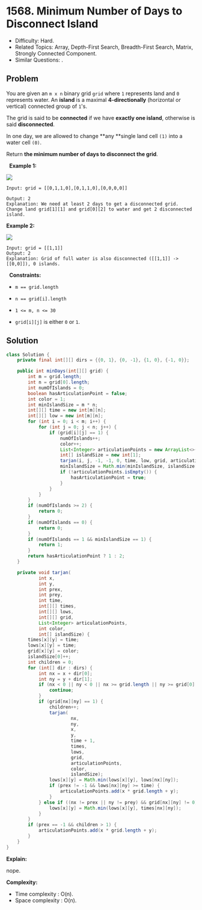 # 1568. Minimum Number of Days to Disconnect Island

- Difficulty: Hard.
- Related Topics: Array, Depth-First Search, Breadth-First Search, Matrix, Strongly Connected Component.
- Similar Questions: .

## Problem

You are given an ```m x n``` binary grid ```grid``` where ```1``` represents land and ```0``` represents water. An **island** is a maximal **4-directionally** (horizontal or vertical) connected group of ```1```'s.

The grid is said to be **connected** if we have **exactly one island**, otherwise is said **disconnected**.

In one day, we are allowed to change **any **single land cell ```(1)``` into a water cell ```(0)```.

Return **the minimum number of days to disconnect the grid**.

 
**Example 1:**

![](https://assets.leetcode.com/uploads/2021/12/24/land1.jpg)

```
Input: grid = [[0,1,1,0],[0,1,1,0],[0,0,0,0]]

Output: 2
Explanation: We need at least 2 days to get a disconnected grid.
Change land grid[1][1] and grid[0][2] to water and get 2 disconnected island.
```

**Example 2:**

![](https://assets.leetcode.com/uploads/2021/12/24/land2.jpg)

```
Input: grid = [[1,1]]
Output: 2
Explanation: Grid of full water is also disconnected ([[1,1]] -> [[0,0]]), 0 islands.
```

 
**Constraints:**


	
- ```m == grid.length```
	
- ```n == grid[i].length```
	
- ```1 <= m, n <= 30```
	
- ```grid[i][j]``` is either ```0``` or ```1```.



## Solution

```java
class Solution {
    private final int[][] dirs = {{0, 1}, {0, -1}, {1, 0}, {-1, 0}};

    public int minDays(int[][] grid) {
        int m = grid.length;
        int n = grid[0].length;
        int numOfIslands = 0;
        boolean hasArticulationPoint = false;
        int color = 1;
        int minIslandSize = m * n;
        int[][] time = new int[m][n];
        int[][] low = new int[m][n];
        for (int i = 0; i < m; i++) {
            for (int j = 0; j < n; j++) {
                if (grid[i][j] == 1) {
                    numOfIslands++;
                    color++;
                    List<Integer> articulationPoints = new ArrayList<>();
                    int[] islandSize = new int[1];
                    tarjan(i, j, -1, -1, 0, time, low, grid, articulationPoints, color, islandSize);
                    minIslandSize = Math.min(minIslandSize, islandSize[0]);
                    if (!articulationPoints.isEmpty()) {
                        hasArticulationPoint = true;
                    }
                }
            }
        }
        if (numOfIslands >= 2) {
            return 0;
        }
        if (numOfIslands == 0) {
            return 0;
        }
        if (numOfIslands == 1 && minIslandSize == 1) {
            return 1;
        }
        return hasArticulationPoint ? 1 : 2;
    }

    private void tarjan(
            int x,
            int y,
            int prex,
            int prey,
            int time,
            int[][] times,
            int[][] lows,
            int[][] grid,
            List<Integer> articulationPoints,
            int color,
            int[] islandSize) {
        times[x][y] = time;
        lows[x][y] = time;
        grid[x][y] = color;
        islandSize[0]++;
        int children = 0;
        for (int[] dir : dirs) {
            int nx = x + dir[0];
            int ny = y + dir[1];
            if (nx < 0 || ny < 0 || nx >= grid.length || ny >= grid[0].length) {
                continue;
            }
            if (grid[nx][ny] == 1) {
                children++;
                tarjan(
                        nx,
                        ny,
                        x,
                        y,
                        time + 1,
                        times,
                        lows,
                        grid,
                        articulationPoints,
                        color,
                        islandSize);
                lows[x][y] = Math.min(lows[x][y], lows[nx][ny]);
                if (prex != -1 && lows[nx][ny] >= time) {
                    articulationPoints.add(x * grid.length + y);
                }
            } else if ((nx != prex || ny != prey) && grid[nx][ny] != 0) {
                lows[x][y] = Math.min(lows[x][y], times[nx][ny]);
            }
        }
        if (prex == -1 && children > 1) {
            articulationPoints.add(x * grid.length + y);
        }
    }
}
```

**Explain:**

nope.

**Complexity:**

* Time complexity : O(n).
* Space complexity : O(n).
